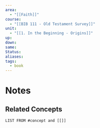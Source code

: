 ```yaml
---
area:
  - "[[Faith]]"
course:
  - "[[BIB 111 - Old Testament Survey]]"
unit:
  - "[[1. In the Beginning - Origins]]"
up: 
down: 
same: 
Status: 
aliases: 
tags:
  - book
---
```


# Notes

## Related Concepts
```dataview
LIST FROM #concept and [[]]
```
